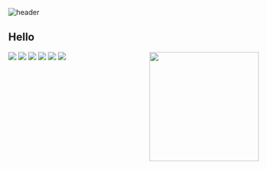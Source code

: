 
![header](https://capsule-render.vercel.app/api?type=waving&color=timeGradient&height=240&section=header&text=Hipo-son🤗&fontSize=36&animation=fadeIn&fontAlignY=36)

## Hello
<img align="right" src="http://mazassumnida.wtf/api/v2/generate_badge?boj=hipo_son" height="220" >
<div> <!-- (https://simpleicons.org) [https://img.shields.io/badge/name-codenum6 + ? + style=flat-square&logo=name&logoColor=black" -->
  <img src="https://img.shields.io/badge/python-%2314354C.svg?style=flat-square&logo=python&logoColor=white" />
  <img src="https://img.shields.io/badge/Linux-FCC624?style=flat-square&logo=linux&logoColor=black" />
  <img src="https://img.shields.io/badge/Ruby-CC342D?style=flat-square&logo=Ruby&logoColor=black" />
  <img src="https://img.shields.io/badge/Jekyll-CC0000?style=flat-square&logo=Jekyll&logoColor=black" />
  <img src="https://img.shields.io/badge/Go-00ADD8?style=flat-square&logo=Go&logoColor=black" />
  <img src="https://img.shields.io/badge/Hugo-FF4088?style=flat-square&logo=Hugo&logoColor=black" />
</div>
